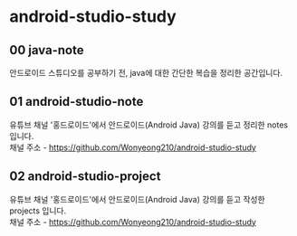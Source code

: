 # android-studio-study

## 00 java-note   
안드로이드 스튜디오를 공부하기 전, java에 대한 간단한 복습을 정리한 공간입니다.


## 01 android-studio-note
유튜브 채널 '홍드로이드'에서 안드로이드(Android Java) 강의를 듣고 정리한 notes 입니다.    
채널 주소 - https://github.com/Wonyeong210/android-studio-study

## 02 android-studio-project
유튜브 채널 '홍드로이드'에서 안드로이드(Android Java) 강의를 듣고 작성한 projects 입니다.    
채널 주소 - https://github.com/Wonyeong210/android-studio-study
